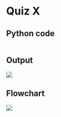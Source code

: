 # Quiz X
## Python code
```python

```

## Output
![](/assets/qx.png)

## Flowchart
![](/flowCharts/qx.png)